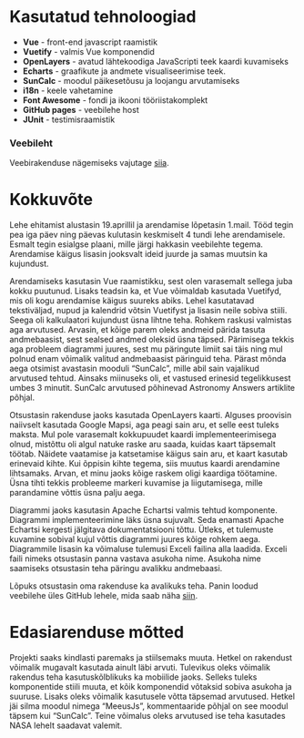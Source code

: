 # Kasutatud tehnoloogiad
- **Vue** - front-end javascript raamistik
- **Vuetify** - valmis Vue komponendid
- **OpenLayers** - avatud lähtekoodiga JavaScripti teek kaardi kuvamiseks
- **Echarts** - graafikute ja andmete visualiseerimise teek.
- **SunCalc** - moodul päikesetõusu ja loojangu arvutamiseks
- **i18n** - keele vahetamine
- **Font Awesome** - fondi ja ikooni tööriistakomplekt
- **GitHub pages** - veebilehe host
- **JUnit** - testimisraamistik

### Veebileht
 Veebirakenduse nägemiseks vajutage [siia](https://kaurtaal.github.io/DayCalculator/).


# Kokkuvõte
Lehe ehitamist alustasin 19.aprillil ja arendamise lõpetasin 1.mail. Tööd tegin pea iga päev ning päevas kulutasin keskmiselt 4 tundi lehe arendamisele. Esmalt tegin esialgse plaani, mille järgi hakkasin veebilehte tegema. Arendamise käigus lisasin jooksvalt ideid juurde ja samas muutsin ka kujundust. 

Arendamiseks kasutasin Vue raamistikku, sest olen varasemalt sellega juba kokku puutunud. Lisaks teadsin ka, et Vue võimaldab kasutada Vuetifyd, mis oli kogu arendamise käigus suureks abiks. Lehel kasutatavad tekstiväljad, nupud ja kalendrid võtsin Vuetifyst ja lisasin neile sobiva stiili. Seega oli kalkulaatori kujundust üsna lihtne teha. Rohkem raskusi valmistas aga arvutused. Arvasin, et kõige parem oleks andmeid pärida tasuta andmebaasist, sest sealsed andmed oleksid üsna täpsed. Pärimisega tekkis aga probleem diagrammi juures, sest mu päringute limiit sai täis ning mul polnud enam võimalik valitud andmebaasist päringuid teha. Pärast mõnda aega otsimist avastasin mooduli “SunCalc”, mille abil sain vajalikud arvutused tehtud. Ainsaks miinuseks oli, et vastused erinesid tegelikkusest umbes 3 minutit. SunCalc arvutused põhinevad Astronomy Answers artiklite põhjal.

Otsustasin rakenduse jaoks kasutada OpenLayers kaarti. Alguses proovisin naiivselt kasutada Google Mapsi, aga peagi sain aru, et selle eest tuleks maksta. Mul pole varasemalt kokkupuudet kaardi implementeerimisega olnud, mistõttu oli algul natuke raske aru saada, kuidas kaart täpsemalt töötab. Näidete vaatamise ja katsetamise käigus sain aru, et kaart kasutab erinevaid kihte. Kui õppisin kihte tegema, siis muutus kaardi arendamine lihtsamaks. Arvan, et minu jaoks kõige raskem oligi kaardiga töötamine. Üsna tihti tekkis probleeme markeri kuvamise ja liigutamisega, mille parandamine võttis üsna palju aega. 

Diagrammi jaoks kasutasin Apache Echartsi valmis tehtud komponente. Diagrammi implementeerimine läks üsna sujuvalt. Seda enamasti Apache Echartsi kergesti jälgitava dokumentatsiooni tõttu. Ütleks, et tulemuste kuvamine sobival kujul võttis diagrammi juures kõige rohkem aega. Diagrammile lisasin ka võimaluse tulemusi Exceli failina alla laadida. Exceli faili nimeks otsustasin panna vastava asukoha nime. Asukoha nime saamiseks otsustasin teha päringu avalikku andmebaasi. 

Lõpuks otsustasin oma rakenduse ka avalikuks teha. Panin loodud veebilehe üles GitHub lehele, mida saab näha [siin](https://kaurtaal.github.io/DayCalculator/).

# Edasiarenduse mõtted
Projekti saaks kindlasti paremaks ja stiilsemaks muuta. Hetkel on rakendust võimalik mugavalt kasutada ainult läbi arvuti. Tulevikus oleks võimalik rakendus teha kasutuskõlblikuks ka mobiilide jaoks. Selleks tuleks komponentide stiili muuta, et kõik komponendid võtaksid sobiva asukoha ja suuruse. Lisaks oleks võimalik kasutusele võtta täpsemad arvutused. Hetkel jäi silma moodul nimega “MeeusJs”, kommentaaride põhjal on see moodul täpsem kui “SunCalc”. Teine võimalus oleks arvutused ise teha kasutades NASA lehelt saadavat valemit. 
